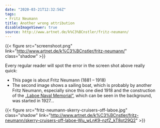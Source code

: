 ```yaml
---
date: "2020-03-21T12:32:56Z"
tags:
- Fritz Neumann
title: Another wrong attribution
disableImageViewer: true
source: http://www.artnet.de/k%C3%BCnstler/fritz-neumann/
---
```


{{< figure src="screenshoot.png" link="http://www.artnet.de/k%C3%BCnstler/fritz-neumann/" class="shadow" >}}

Every regular reader will spot the error in the screen shot above really quick:
* This page is about Fritz Neumann (1881 – 1918)
* The second image shows a sailing boat, which is probably by another Fritz Neumann, especially since this one died 1918 and the construction of the [„Laboe Naval Memorial“](https://en.wikipedia.org/wiki/Laboe_Naval_Memorial), which can be seen in the background, was started in 1927...

{{< figure src="fritz-neumann-skerry-cruisers-off-laboe.jpg" class="shadow" link="http://www.artnet.de/k%C3%BCnstler/fritz-neumann/skerry-cruisers-off-laboe-Wu_wLnK9-nzfZ_kT8ot29Q2" >}}
